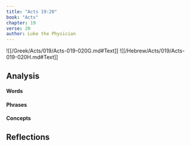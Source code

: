 ```yaml
---
title: "Acts 19:20"
book: "Acts"
chapter: 19
verse: 20
author: Luke the Physician
---
```

![[/Greek/Acts/019/Acts-019-020G.md#Text]]
![[/Hebrew/Acts/019/Acts-019-020H.md#Text]]

## Analysis

#### Words

#### Phrases

#### Concepts

## Reflections
